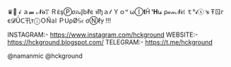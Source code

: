 
♛🐸  𝓲 ａ𝓶 𝓝𝐨𝕋 ＲέşⓅ𝑜ภ𝓈Į𝕓ℓє ฬђａ𝓉 Ｙｏᵘ ωⒾ𝐭Ĥ ᵗ𝐇ι𝓼 ρ𝒶𝓃𝓝𝒆𝔩
ｔʰ𝓲ⓢ ᶤ𝐬 Ŧㄖг є𝓓Ǘᑕ卂тⓘＯŇ𝕒l ＰᑌρØ𝕊𝔢 σⓃℓץ !!!

INSTAGRAM:- https://www.instagram.com/hckground
WEBSITE:- https://hckground.blogspot.com/
TELEGRAM:- https://t.me/hckground

@namanmic @hckground
